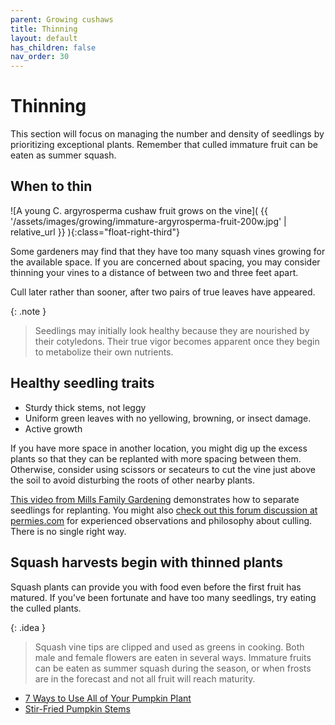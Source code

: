 ```yaml
---
parent: Growing cushaws
title: Thinning
layout: default
has_children: false
nav_order: 30
---
```


# Thinning

This section will focus on managing the number and density of seedlings by prioritizing exceptional plants. Remember that culled immature fruit can be eaten as summer squash.

## When to thin

![A young C. argyrosperma cushaw fruit grows on the vine]( {{ '/assets/images/growing/immature-argyrosperma-fruit-200w.jpg' | relative_url }} ){:class="float-right-third"}

Some gardeners may find that they have too many squash vines growing for the available space. If you are concerned about spacing, you may consider thinning your vines to a distance of between two and three feet apart.

Cull later rather than sooner, after two pairs of true leaves have appeared. 

{: .note }
> Seedlings may initially look healthy because they are nourished by their cotyledons. Their true vigor becomes apparent once they begin to metabolize their own nutrients.


## Healthy seedling traits

- Sturdy thick stems, not leggy
- Uniform green leaves with no yellowing, browning, or insect damage.
- Active growth

If you have more space in another location, you might dig up the excess plants so that they can be replanted with more spacing between them. Otherwise, consider using scissors or secateurs to cut the vine just above the soil to avoid disturbing the roots of other nearby plants.

[This video from Mills Family Gardening](https://www.youtube.com/watch?v=Hgc4abin7wE) demonstrates how to separate seedlings for replanting. You might also [check out this forum discussion at permies.com](https://permies.com/t/64209/Seedling-Thinning-Philosophy-Weak-Strong) for experienced observations and philosophy about culling. There is no single right way.

## Squash harvests begin with thinned plants 

Squash plants can provide you with food even before the first fruit has matured. If you’ve been fortunate and have too many seedlings, try eating the culled plants.

{: .idea }
> Squash vine tips are clipped and used as greens in cooking.
> Both male and female flowers are eaten in several ways.
> Immature fruits can be eaten as summer squash during the season, or when frosts are in the forecast and not all fruit will reach maturity.

- [7 Ways to Use All of Your Pumpkin Plant](https://ourpermaculturelife.com/7-ways-to-use-all-of-your-pumpkin-plant/)
- [Stir-Fried Pumpkin Stems](https://recipeyum.com.au/asian-stir-fried-pumpkin-stems/)